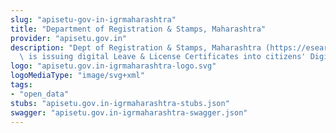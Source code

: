```yaml
---
slug: "apisetu-gov-in-igrmaharashtra"
title: "Department of Registration & Stamps, Maharashtra"
provider: "apisetu.gov.in"
description: "Dept of Registration & Stamps, Maharashtra (https://esearchigr.maharashtra.gov.in)\
  \ is issuing digital Leave & License Certificates into citizens' DigiLocker accounts."
logo: "apisetu.gov.in-igrmaharashtra-logo.svg"
logoMediaType: "image/svg+xml"
tags:
- "open_data"
stubs: "apisetu.gov.in-igrmaharashtra-stubs.json"
swagger: "apisetu.gov.in-igrmaharashtra-swagger.json"
---
```

